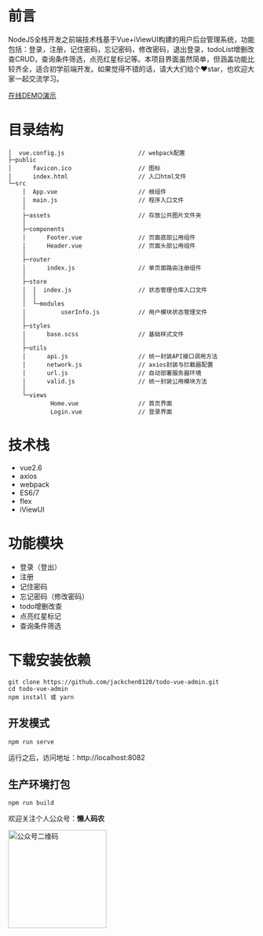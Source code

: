 # 前言
NodeJS全栈开发之前端技术栈基于Vue+iViewUI构建的用户后台管理系统，功能包括：登录，注册，记住密码，忘记密码，修改密码，退出登录，todoList增删改查CRUD，查询条件筛选，点亮红星标记等。本项目界面虽然简单，但涵盖功能比较齐全，适合初学前端开发。如果觉得不错的话，请大大们给个:heart:star，也欢迎大家一起交流学习。

[在线DEMO演示](http://106.55.168.13:8082/)

# 目录结构
```
│  vue.config.js                     // webpack配置
├─public
│      favicon.ico                   // 图标
│      index.html                    // 入口html文件
└─src
    │  App.vue                       // 根组件
    │  main.js                       // 程序入口文件
    │  
    ├─assets                         // 存放公共图片文件夹
    │      
    ├─components
    │      Footer.vue                // 页面底部公用组件
    │      Header.vue                // 页面头部公用组件
    │      
    ├─router
    │      index.js                  // 单页面路由注册组件 
    │      
    ├─store
    │  │  index.js                   // 状态管理仓库入口文件
    │  │  
    │  └─modules
    │          userInfo.js           // 用户模块状态管理文件
    │          
    ├─styles
    │      base.scss                 // 基础样式文件 
    │      
    ├─utils
    │      api.js                    // 统一封装API接口调用方法
    │      network.js                // axios封装与拦截器配置
    │      url.js                    // 自动部署服务器环境
    │      valid.js                  // 统一封装公用模块方法
    │      
    └─views
            Home.vue                 // 首页界面
            Login.vue                // 登录界面
```


# 技术栈
 * vue2.6
 * axios
 * webpack
 * ES6/7
 * flex
 * iViewUI
 
# 功能模块
* 登录（登出）
* 注册
* 记住密码
* 忘记密码（修改密码）
* todo增删改查
* 点亮红星标记
* 查询条件筛选

# 下载安装依赖
```
git clone https://github.com/jackchen0120/todo-vue-admin.git
cd todo-vue-admin
npm install 或 yarn
```

## 开发模式
```
npm run serve
```
运行之后，访问地址：http://localhost:8082

## 生产环境打包
```
npm run build
```


欢迎关注个人公众号：**懒人码农**

<img src="https://img-blog.csdnimg.cn/20200531011333650.png#pic_center?x-oss-process=image/watermark,type_ZmFuZ3poZW5naGVpdGk,shadow_10,text_aHR0cHM6Ly9ibG9nLmNzZG4ubmV0L3FxXzE1MDQxOTMx,size_16,color_FFFFFF,t_70" width="200" alt="公众号二维码" />